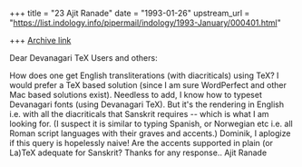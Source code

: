 +++
title = "23 Ajit Ranade"
date = "1993-01-26"
upstream_url = "https://list.indology.info/pipermail/indology/1993-January/000401.html"

+++
[Archive link](https://list.indology.info/pipermail/indology/1993-January/000401.html)

Dear Devanagari TeX Users and others:

How does one get English transliterations (with
diacriticals) using TeX?  I would prefer a TeX based
solution (since I am sure WordPerfect and other Mac
based solutions exist).  Needless to add, I know how to
typeset Devanagari fonts (using Devanagari TeX).  But
it's the rendering in English i.e. with all the
diacriticals that Sanskrit requires -- which is what I
am looking for.  (I suspect it is similar to typing
Spanish, or Norwegian etc i.e. all Roman script
languages with their graves and accents.)  Dominik, I
aplogize if this query is hopelessly naive!  Are the
accents supported in plain (or La)TeX adequate for
Sanskrit?  Thanks for any response.. Ajit Ranade




